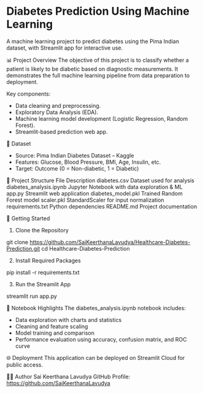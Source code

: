 # Diabetes Prediction Using Machine Learning
A machine learning project to predict diabetes using the Pima Indian dataset, with Streamlit app for interactive use.

📊 Project Overview
The objective of this project is to classify whether a patient is likely to be diabetic based on diagnostic measurements. It demonstrates the full machine learning pipeline from data preparation to deployment.

Key components:
- Data cleaning and preprocessing.
- Exploratory Data Analysis (EDA).
- Machine learning model development (Logistic Regression, Random Forest).
- Streamlit-based prediction web app.

🧬 Dataset
- Source: Pima Indian Diabetes Dataset – Kaggle
- Features: Glucose, Blood Pressure, BMI, Age, Insulin, etc.
- Target: Outcome (0 = Non-diabetic, 1 = Diabetic)

📁 Project Structure
File	                      Description
diabetes.csv	              Dataset used for analysis
diabetes_analysis.ipynb	    Jupyter Notebook with data exploration & ML
app.py	                    Streamlit web application
diabetes_model.pkl	        Trained Random Forest model
scaler.pkl	                StandardScaler for input normalization
requirements.txt	          Python dependencies
README.md	                  Project documentation

🚀 Getting Started
1. Clone the Repository

git clone https://github.com/SaiKeerthanaLavudya/Healthcare-Diabetes-Prediction.git
cd Healthcare-Diabetes-Prediction

2. Install Required Packages

pip install -r requirements.txt

3. Run the Streamlit App

streamlit run app.py

📒 Notebook Highlights
The diabetes_analysis.ipynb notebook includes:
- Data exploration with charts and statistics
- Cleaning and feature scaling
- Model training and comparison
- Performance evaluation using accuracy, confusion matrix, and ROC curve

🌐 Deployment
This application can be deployed on Streamlit Cloud for public access.

👩‍💻 Author
Sai Keerthana Lavudya
GitHub Profile: https://github.com/SaiKeerthanaLavudya
